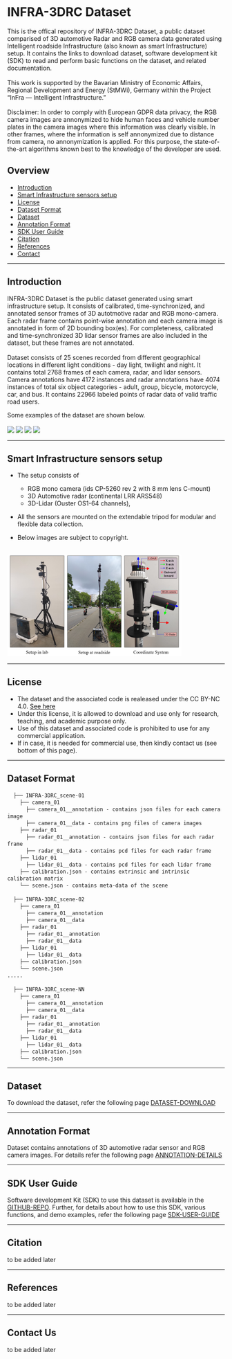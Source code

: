 # INFRA-3DRC Dataset
This is the offical repository of INFRA-3DRC Dataset, a public dataset comparised of 3D automotive Radar and RGB camera data generated using Intelligent roadside Infrastructure (also known as smart Infrastructure) setup. It contains the links to download dataset, software development kit (SDK) to read and perform basic functions on the dataset, and related documentation.
<br/>
<br/>
This work is supported by the Bavarian Ministry of Economic Affairs, Regional Development and Energy (StMWi), Germany within the Project “InFra — Intelligent Infrastructure.” 
<br/>
<br/>
Disclaimer: In order to comply with European GDPR data privacy, the RGB camera images are annonymized to hide human faces and vehicle number plates in the camera images where this information was clearly visible. In other frames, where the information is self annonymized due to distance from camera, no annonymization is applied. For this purpose, the state-of-the-art algorithms known best to the knowledge of the developer are used.



## Overview
- [Introduction](#introduction)
- [Smart Infrastructure sensors setup](#smart-infrastructure-sensors-setup)
- [License](#license)
- [Dataset Format](#dataset-format)
- [Dataset](#dataset)
- [Annotation Format](#annotation-format)
- [SDK User Guide](#sdk-user-guide)
- [Citation](#citation)
- [References](#references)
- [Contact](#contact)

---

## Introduction
INFRA-3DRC Dataset is the public dataset generated using smart infrastructure setup. It consists of calibrated, time-synchronized, and annotated sensor frames of 3D autotmotive radar and RGB mono-camera. Each radar frame contains point-wise annotation and each camera image is annotated in form of 2D bounding box(es). For completeness, calibrated and time-synchronized 3D lidar sensor frames are also included in the dataset, but these frames are not annotated.  
<br />
Dataset consists of 25 scenes recorded from different geographical locations in different light conditions - day light, twilight and night. It contains total 2768 frames of each camera, radar, and lidar sensors. Camera annotations have 4172 instances and radar annotations have 4074 instances of total six object categories - adult, group, bicycle, motorcycle, car, and bus. It contains 22966 labeled points of radar data of valid traffic road users.   

Some examples of the dataset are shown below.  
<br/>
<img src="docs/gifs/INFRA-3DRC_scene-13.gif" width="80%">
<img src="docs/gifs/INFRA-3DRC_scene-15.gif" width="80%">
<img src="docs/gifs/INFRA-3DRC_scene-18.gif" width="80%">
<img src="docs/gifs/INFRA-3DRC_scene-21.gif" width="80%"> 


---

## Smart Infrastructure sensors setup
* The setup consists of 
  * RGB mono camera (ids CP-5260 rev 2 with 8 mm lens C-mount)
  * 3D Automotive radar (continental LRR ARS548) 
  * 3D-Lidar (Ouster OS1-64 channels),

* All the sensors are mounted on the extendable tripod for modular and flexible data collection.
* Below images are subject to copyright.
<br/>
<img src="docs/images/setup.PNG" width="80%">

---

## License

* The dataset and the associated code is realeased under the CC BY-NC 4.0. [See here](https://creativecommons.org/licenses/by-nc/4.0/legalcode.en)
* Under this license, it is allowed to download and use only for research, teaching, and academic purpose only.
* Use of this dataset and associated code is prohibited to use for any commercial application.
* If in case, it is needed for commercial use, then kindly contact us (see bottom of this page). 

---

## Dataset Format
```---
  ├── INFRA-3DRC_scene-01
    ├── camera_01
      ├── camera_01__annotation - contains json files for each camera image
      ├── camera_01__data - contains png files of camera images
    ├── radar_01
      ├── radar_01__annotation - contains json files for each radar frame
      ├── radar_01__data - contains pcd files for each radar frame
    ├── lidar_01
      ├── lidar_01__data - contains pcd files for each lidar frame
    ├── calibration.json - contains extrinsic and intrinsic calibration matrix
    └── scene.json - contains meta-data of the scene

  ├── INFRA-3DRC_scene-02
    ├── camera_01
      ├── camera_01__annotation
      ├── camera_01__data
    ├── radar_01
      ├── radar_01__annotation
      ├── radar_01__data
    ├── lidar_01
      ├── lidar_01__data
    ├── calibration.json
    └── scene.json
.....

  ├── INFRA-3DRC_scene-NN
    ├── camera_01
      ├── camera_01__annotation
      ├── camera_01__data
    ├── radar_01
      ├── radar_01__annotation
      ├── radar_01__data
    ├── lidar_01
      ├── lidar_01__data
    ├── calibration.json
    └── scene.json
```

---

## Dataset

To download the dataset, refer the following page [DATASET-DOWNLOAD](docs/DOWNLOAD_DATASET.md)

---

## Annotation Format

Dataset contains annotations of 3D automotive radar sensor and RGB camera images. For details refer the following page [ANNOTATION-DETAILS](docs/ANNOTATION_DETAILS.md)

---

## SDK User Guide

Software development Kit (SDK) to use this dataset is available in the [GITHUB-REPO](https://github.com/FraunhoferIVI/INFRA-3DRC-Dataset). Further, for details about how to use this SDK, various functions, and demo examples, refer the following page [SDK-USER-GUIDE](docs/SDK_USER_GUIDE.md)

---

## Citation

to be added later

---

## References

to be added later

---

## Contact Us

to be added later
